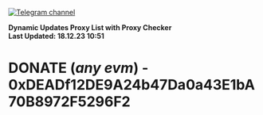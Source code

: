 [![Telegram channel](https://img.shields.io/endpoint?url=https://runkit.io/damiankrawczyk/telegram-badge/branches/master?url=https://t.me/n4z4v0d)](https://t.me/n4z4v0d) 

**Dynamic Updates Proxy List with Proxy Checker**  
**Last Updated: 18.12.23 10:51**

# DONATE (_any evm_) - 0xDEADf12DE9A24b47Da0a43E1bA70B8972F5296F2
